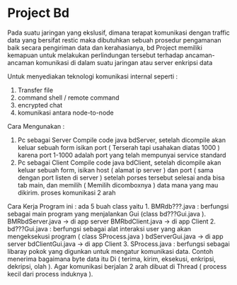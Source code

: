 <h1> Project Bd </h1>

Pada suatu jaringan yang ekslusif, dimana terapat komunikasi dengan traffic data yang bersifat restic maka dibutuhkan sebuah prosedur pengamanan baik secara pengiriman data dan kerahasianya, bd Project memiliki kemapuan untuk melakukan perlindungan tersebut  terhadap ancaman-ancaman komunikasi di dalam suatu jaringan atau server enkripsi data

Untuk menyediakan teknologi komunikasi internal seperti :

1. Transfer file 
2. command shell / remote command
3. encrypted chat 
4. komunikasi antara node-to-node

Cara Mengunakan :
  1. Pc sebagai Server
        Compile code java bdServer, setelah dicompile akan keluar sebuah form isikan port ( Terserah tapi usahakan diatas 1000 ) karena port 1-1000 adalah port yang telah mempunyai service standard
  2. Pc sebagai Client 
        Compile code java bdClient, setelah dicompile akan keluar sebuah form, isikan host ( alamat ip server ) dan port ( sama dengan port listen di server )
  setelah porses tersebut selesai anda bisa tab main, dan memilih ( Memilih dicomboxnya ) data mana yang mau dikirim. proses komunikasi 2 arah

Cara Kerja Program ini :
  ada 5 buah class yaitu 
    1. BMRdb???.java : berfungsi sebagai main program yang menjalankan Gui (class bd???Gui.java ). 
        BMRbdServer.java -> di app server
        BMRbdClient.java -> di app Client
    2. bd???Gui.java : berfungsi sebagai alat interaksi user yang akan mengeksekusi program ( class SProcess.java )
        bdServerGui.java -> di app server
        bdClientGui.java -> di app Client
    3. SProcess.java : berfungsi sebagai libaray pokok yang digunkan untuk mengatur komunikasi data. Contoh menerima bagaimana byte data itu Di ( terima, kirim, eksekusi, enkripsi, dekripsi, olah ). Agar komunikasi berjalan 2 arah dibuat di Thread ( process kecil dari process induknya ). 
